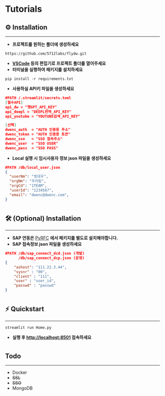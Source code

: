 
# Tutorials

## ⚙️ Installation
---
* **프로젝트를 원하는 폴더에 생성하세요**
```shell script
https://github.com/5712labs/flydw.git
```
* **[VSCode](https://code.visualstudio.com) 등의 편집기로 프로젝트 폴더를 열어주세요** 
* **터미널을 실행하여 패키지를 설치하세요**
```shell script
pip install -r requirements.txt
```
* **사용하실 API키 파일을 생성하세요**
```json
#PATH /.streamlit/secrets.toml
[필수API]
api_dw = "챗GPT_API_KEY"
api_deepl = "DEEPL번역_API_KEY"
api_youtube = "YOUTUBE검색_API_KEY"

[선택]
dwenc_auth  = "AUTH 인증용 주소"
dwenc_token = "AUTH 인증용 토큰"
dwenc_sso   = "SSO 접속주소"
dwenc_user  = "SSO USER"
dwenc_pass  = "SSO PASS"
```
* **Local 실행 시 임시사용자 정보 json 파일을 생성하세요**
```json
#PATH /db/local_user.json
{
  "userNm": "정대우", 
  "orgNm": "우리팀", 
  "orgCd": "1TEAM", 
  "userId": "1234567", 
  "email": "dwenc@dwenc.com", 
}
```
#
## 🛠️ (Optional) Installation
___
* **SAP 연동은** [PyRFC](https://github.com/SAP/PyRFC) **에서 패키지를 별도로 설치해야합니다.**
* **SAP 접속정보 json 파일을 생성하세요**
```json
#PATH /db/sap_connect_dcd.json (개발)
      /db/sap_connect_dcp.json (운영)
{
    "ashost": "111.22.3.44",
    "sysnr" : "00",
    "client" : "111",
    "user" : "user_id",
    "passwd" : "passwd"
}
```
#
## ⚡ Quickstart
---
```shell script
streamlit run Home.py
```
* **실행 후 [http://localhost:8501](http://localhost:8501) 접속하세요**
#
## Todo
---
- Docker
- ~~SSL~~
- ~~SSO~~
- MongoDB
